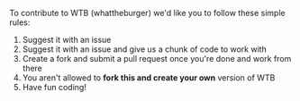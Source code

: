 To contribute to WTB (whattheburger) we'd like you to follow these simple rules:
1. Suggest it with an issue
2. Suggest it with an issue and give us a chunk of code to work with
3. Create a fork and submit a pull request once you're done and work from there
4. You aren't allowed to **fork this and create your own** version of WTB
5. Have fun coding!
